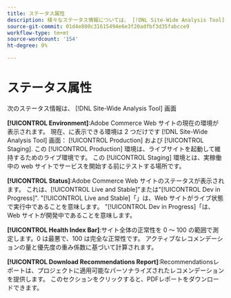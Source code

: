 ```yaml
---
title: ステータス属性
description: 様々なステータス情報については、 [!DNL Site-Wide Analysis Tool].
source-git-commit: 01d4e800c31615494e6e3f20adfbf3d35fabcce9
workflow-type: tm+mt
source-wordcount: '154'
ht-degree: 0%

---
```


# ステータス属性

次のステータス情報は、 [!DNL Site-Wide Analysis Tool] 画面

**[!UICONTROL Environment]**:Adobe Commerce Web サイトの現在の環境が表示されます。 現在、に表示できる環境は 2 つだけです [!DNL Site-Wide Analysis Tool] 画面： [!UICONTROL Production] および [!UICONTROL Staging]. この [!UICONTROL Production] 環境は、ライブサイトを起動して維持するためのライブ環境です。 この [!UICONTROL Staging] 環境とは、実稼働中の web サイトでサービスを開始する前にテストする場所です。

**[!UICONTROL Status]**:Adobe Commerce Web サイトのステータスが表示されます。 これは、[!UICONTROL Live and Stable]&quot;または&quot;[!UICONTROL Dev in Progress]&quot;. &quot;[!UICONTROL Live and Stable]「」は、Web サイトがライブ状態で実行中であることを意味します。 &quot;[!UICONTROL Dev in Progress]「は、Web サイトが開発中であることを意味します。

**[!UICONTROL Health Index Bar]**:サイト全体の正常性を 0 ～ 100 の範囲で測定します。0 は最悪で、100 は完全な正常性です。 アクティブなレコメンデーションの量と優先度の重み係数に基づいて計算されます。

**[!UICONTROL Download Recommendations Report]**:Recommendationsレポートは、プロジェクトに適用可能なパーソナライズされたレコメンデーションを提供します。 このセクションをクリックすると、PDFレポートをダウンロードできます。
